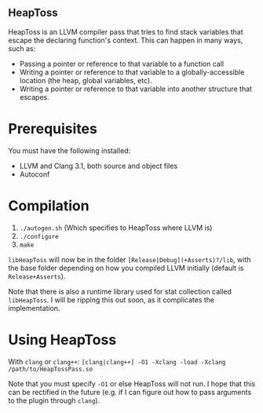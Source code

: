 HeapToss
--------
HeapToss is an LLVM compiler pass that tries to find stack variables that escape the declaring function's context. This can happen in many ways, such as:

* Passing a pointer or reference to that variable to a function call
* Writing a pointer or reference to that variable to a globally-accessible location (the heap, global variables, etc).
* Writing a pointer or reference to that variable into another structure that escapes.

Prerequisites
=============
You must have the following installed:
* LLVM and Clang 3.1, both source and object files
* Autoconf

Compilation
===========
1. ```./autogen.sh``` (Which specifies to HeapToss where LLVM is)
2. ```./configure```
3. ```make```

```libHeapToss``` will now be in the folder ```[Release|Debug](+Asserts)?/lib```, with the base folder depending on how you compiled LLVM initially (default is ```Release+Asserts```).

Note that there is also a runtime library used for stat collection called ```libHeapToss```. I will be ripping this out soon, as it complicates the implementation.

Using HeapToss
==============
With ```clang``` or ```clang++```:
```[clang|clang++] -O1 -Xclang -load -Xclang /path/to/HeapTossPass.so```

Note that you must specify ```-O1``` or else HeapToss will not run. I hope that this can be rectified in the future (e.g. if I can figure out how to pass arguments to the plugin through ```clang```).
